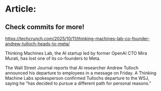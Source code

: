 # Article:

## Check commits for more!
https://techcrunch.com/2025/10/11/thinking-machines-lab-co-founder-andrew-tulloch-heads-to-meta/

Thinking Machines Lab, the AI startup led by former OpenAI CTO Mira Murati, has lost one of its co-founders to Meta.

The Wall Street Journal reports that AI researcher Andrew Tulloch announced his departure to employees in a message on Friday. A Thinking Machine Labs spokesperson confirmed Tullochs departure to the WSJ, saying he “has decided to pursue a different path for personal reasons.”